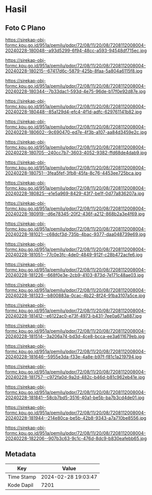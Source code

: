# Hasil

## Foto C Plano

https://sirekap-obj-formc.kpu.go.id/951a/pemilu/pdpr/72/08/11/20/08/7208112008004-20240228-180048--a93d5299-6f94-48cc-a593-94548df715ec.jpg

https://sirekap-obj-formc.kpu.go.id/951a/pemilu/pdpr/72/08/11/20/08/7208112008004-20240228-180215--67417d6c-5879-425b-8faa-5a804a6115f8.jpg

https://sirekap-obj-formc.kpu.go.id/951a/pemilu/pdpr/72/08/11/20/08/7208112008004-20240228-180344--7b33dac1-593d-4e75-96de-b17f0e92d87e.jpg

https://sirekap-obj-formc.kpu.go.id/951a/pemilu/pdpr/72/08/11/20/08/7208112008004-20240228-180448--85a129d4-efc4-4f1d-adfc-629761141b82.jpg

https://sirekap-obj-formc.kpu.go.id/951a/pemilu/pdpr/72/08/11/20/08/7208112008004-20240228-180602--9c690470-ed7e-4f3b-a107-aa84d3459e2c.jpg

https://sirekap-obj-formc.kpu.go.id/951a/pemilu/pdpr/72/08/11/20/08/7208112008004-20240228-180705--240cc7b7-3603-4052-9382-ffd68de4dab9.jpg

https://sirekap-obj-formc.kpu.go.id/951a/pemilu/pdpr/72/08/11/20/08/7208112008004-20240228-180751--3fea5fef-3fb8-45fa-8c76-4453ee725bca.jpg

https://sirekap-obj-formc.kpu.go.id/951a/pemilu/pdpr/72/08/11/20/08/7208112008004-20240228-180825--e1e5a969-8429-43f7-be1f-0d77a836207a.jpg

https://sirekap-obj-formc.kpu.go.id/951a/pemilu/pdpr/72/08/11/20/08/7208112008004-20240228-180919--d6e78345-20f2-436f-a212-868b2a3e4f69.jpg

https://sirekap-obj-formc.kpu.go.id/951a/pemilu/pdpr/72/08/11/20/08/7208112008004-20240228-181021--c68dcf3d-735b-4bac-9377-daa048739e69.jpg

https://sirekap-obj-formc.kpu.go.id/951a/pemilu/pdpr/72/08/11/20/08/7208112008004-20240228-181051--77c0e3fc-4de0-4849-912f-c28b472acfe6.jpg

https://sirekap-obj-formc.kpu.go.id/951a/pemilu/pdpr/72/08/11/20/08/7208112008004-20240228-181226--668f0e3e-2cb9-4103-873d-7e171c48ae03.jpg

https://sirekap-obj-formc.kpu.go.id/951a/pemilu/pdpr/72/08/11/20/08/7208112008004-20240228-181323--b800883a-0cac-4b22-8f24-91ba3107a5ce.jpg

https://sirekap-obj-formc.kpu.go.id/951a/pemilu/pdpr/72/08/11/20/08/7208112008004-20240228-181412--e6122ac0-e73f-4973-b431-7ee0a671a887.jpg

https://sirekap-obj-formc.kpu.go.id/951a/pemilu/pdpr/72/08/11/20/08/7208112008004-20240228-181514--3a206a74-bd3d-4ce8-bcca-ee3a611679eb.jpg

https://sirekap-obj-formc.kpu.go.id/951a/pemilu/pdpr/72/08/11/20/08/7208112008004-20240228-181646--5955e3da-f33e-4a8e-b97f-f81c1a219794.jpg

https://sirekap-obj-formc.kpu.go.id/951a/pemilu/pdpr/72/08/11/20/08/7208112008004-20240228-181757--c972fa0d-9a2d-482c-b46d-b81c962eb41e.jpg

https://sirekap-obj-formc.kpu.go.id/951a/pemilu/pdpr/72/08/11/20/08/7208112008004-20240228-181841--58cb7bd5-3516-40a1-be5b-ba7b3cd4de01.jpg

https://sirekap-obj-formc.kpu.go.id/951a/pemilu/pdpr/72/08/11/20/08/7208112008004-20240228-181944--214e80ca-be5b-42b8-9343-a7a710be8556.jpg

https://sirekap-obj-formc.kpu.go.id/951a/pemilu/pdpr/72/08/11/20/08/7208112008004-20240228-182206--907b3c63-9c1c-476d-8dc9-b830eafebb65.jpg


## Metadata

| Key        | Value               |
| ---------- | ------------------- |
| Time Stamp | 2024-02-28 19:03:47 |
| Kode Dapil | 7201                |



